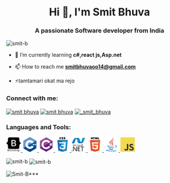<h1 align="center">Hi 👋, I'm Smit Bhuva</h1>
<h3 align="center">A passionate Software developer from India</h3>

<p align="left"> <img src="https://komarev.com/ghpvc/?username=smit-b&label=Profile%20views&color=0e75b6&style=flat" alt="smit-b" /> </p>

- 🌱 I’m currently learning **c#,react js,Asp.net**

- 📫 How to reach me **smitbhuvaoo14@gmail.com**

- ⚡tamtamari okat ma rejo 

<h3 align="left">Connect with me:</h3>
<p align="left">
<a href="https://www.linkedin.com/in/smit-bhuva-0589471b3?utm_source=share&utm_campaign=share_via&utm_content=profile&utm_medium=android_app" target="blank"><img align="center" src="https://raw.githubusercontent.com/rahuldkjain/github-profile-readme-generator/master/src/images/icons/Social/linked-in-alt.svg" alt="smit bhuva" height="30" width="40" /></a>
<a href="https://fb.com/smit bhuva" target="blank"><img align="center" src="https://raw.githubusercontent.com/rahuldkjain/github-profile-readme-generator/master/src/images/icons/Social/facebook.svg" alt="smit bhuva" height="30" width="40" /></a>
<a href="https://instagram.com/_smit_bhuva" target="blank"><img align="center" src="https://raw.githubusercontent.com/rahuldkjain/github-profile-readme-generator/master/src/images/icons/Social/instagram.svg" alt="_smit_bhuva" height="30" width="40" /></a>
</p>
<h3 align="left">Languages and Tools:</h3>
<p align="left"> <a href="https://getbootstrap.com" target="_blank" rel="noreferrer"> <img src="https://raw.githubusercontent.com/devicons/devicon/master/icons/bootstrap/bootstrap-plain-wordmark.svg" alt="bootstrap" width="40" height="40"/> </a> <a href="https://www.w3schools.com/cpp/" target="_blank" rel="noreferrer"> <img src="https://raw.githubusercontent.com/devicons/devicon/master/icons/cplusplus/cplusplus-original.svg" alt="cplusplus" width="40" height="40"/> </a> <a href="https://www.w3schools.com/cs/" target="_blank" rel="noreferrer"> <img src="https://raw.githubusercontent.com/devicons/devicon/master/icons/csharp/csharp-original.svg" alt="csharp" width="40" height="40"/> </a> <a href="https://www.w3schools.com/css/" target="_blank" rel="noreferrer"> <img src="https://raw.githubusercontent.com/devicons/devicon/master/icons/css3/css3-original-wordmark.svg" alt="css3" width="40" height="40"/> </a> <a href="https://dotnet.microsoft.com/" target="_blank" rel="noreferrer"> <img src="https://raw.githubusercontent.com/devicons/devicon/master/icons/dot-net/dot-net-original-wordmark.svg" alt="dotnet" width="40" height="40"/> </a> <a href="https://www.w3.org/html/" target="_blank" rel="noreferrer"> <img src="https://raw.githubusercontent.com/devicons/devicon/master/icons/html5/html5-original-wordmark.svg" alt="html5" width="40" height="40"/> </a> <a href="https://www.java.com" target="_blank" rel="noreferrer"> <img src="https://raw.githubusercontent.com/devicons/devicon/master/icons/java/java-original.svg" alt="java" width="40" height="40"/> </a> <a href="https://developer.mozilla.org/en-US/docs/Web/JavaScript" target="_blank" rel="noreferrer"> <img src="https://raw.githubusercontent.com/devicons/devicon/master/icons/javascript/javascript-original.svg" alt="javascript" width="40" height="40"/> </a> <a href="https://www.microsoft.com/en-us/sql-server" 
src="https://raw.githubusercontent.com/devicons/devicon/master/icons/react/react-original-wordmark.svg" alt="react" width="40" height="40"/> </a> </p>

<p><img align="left" src="https://github-readme-stats.vercel.app/api/top-langs?username=smit-b&show_icons=true&locale=en&layout=compact" alt="smit-b" /></p>

<p>&nbsp;<img align="center" src="https://github-readme-stats.vercel.app/api?username=smit-b&show_icons=true&locale=en" alt="smit-b" /></p>

<p><img align="center" src="https://github-readme-streak-stats.herokuapp.com/?user=Smit-B&" alt="Smit-B***" /></p>
